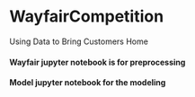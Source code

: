 # WayfairCompetition
Using Data to Bring Customers Home

#### Wayfair jupyter notebook is for preprocessing
#### Model jupyter notebook for the modeling 
